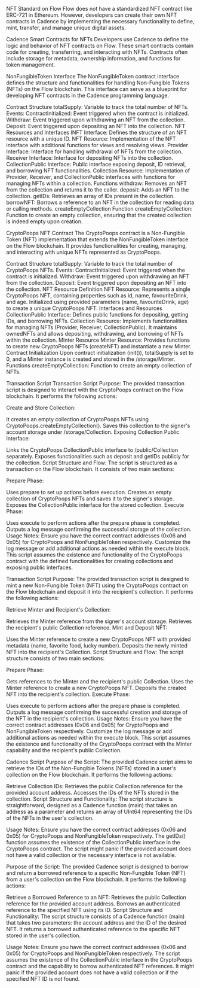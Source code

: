 NFT Standard on Flow
Flow does not have a standardized NFT contract like ERC-721 in Ethereum. However, developers can create their own NFT contracts in Cadence by implementing the necessary functionality to define, mint, transfer, and manage unique digital assets.

Cadence Smart Contracts for NFTs
Developers use Cadence to define the logic and behavior of NFT contracts on Flow. These smart contracts contain code for creating, transferring, and interacting with NFTs. Contracts often include storage for metadata, ownership information, and functions for token management.

NonFungibleToken Interface
The NonFungibleToken contract interface defines the structure and functionalities for handling Non-Fungible Tokens (NFTs) on the Flow blockchain. This interface can serve as a blueprint for developing NFT contracts in the Cadence programming language.

Contract Structure
totalSupply: Variable to track the total number of NFTs.
Events:
ContractInitialized: Event triggered when the contract is initialized.
Withdraw: Event triggered upon withdrawing an NFT from the collection.
Deposit: Event triggered upon depositing an NFT into the collection.
NFT Resources and Interfaces
INFT Interface: Defines the structure of an NFT resource with a unique ID.
NFT Resource: Implementation of the NFT interface with additional functions for views and resolving views.
Provider Interface: Interface for handling withdrawal of NFTs from the collection.
Receiver Interface: Interface for depositing NFTs into the collection.
CollectionPublic Interface: Public interface exposing deposit, ID retrieval, and borrowing NFT functionalities.
Collection Resource: Implementation of Provider, Receiver, and CollectionPublic interfaces with functions for managing NFTs within a collection.
Functions
withdraw: Removes an NFT from the collection and returns it to the caller.
deposit: Adds an NFT to the collection.
getIDs: Retrieves an array of IDs present in the collection.
borrowNFT: Borrows a reference to an NFT in the collection for reading data or calling methods.
createEmptyCollection Function
createEmptyCollection: Function to create an empty collection, ensuring that the created collection is indeed empty upon creation.


CryptoPoops NFT Contract
The CryptoPoops contract is a Non-Fungible Token (NFT) implementation that extends the NonFungibleToken interface on the Flow blockchain. It provides functionalities for creating, managing, and interacting with unique NFTs represented as CryptoPoops.

Contract Structure
totalSupply: Variable to track the total number of CryptoPoops NFTs.
Events:
ContractInitialized: Event triggered when the contract is initialized.
Withdraw: Event triggered upon withdrawing an NFT from the collection.
Deposit: Event triggered upon depositing an NFT into the collection.
NFT Resource Definition
NFT Resource: Represents a single CryptoPoops NFT, containing properties such as id, name, favouriteDrink, and age.
Initialized using provided parameters (name, favouriteDrink, age) to create a unique CryptoPoops NFT.
Interfaces and Resources
CollectionPublic Interface: Defines public functions for depositing, getting IDs, and borrowing NFTs.
Collection Resource: Implements functionalities for managing NFTs (Provider, Receiver, CollectionPublic). It maintains ownedNFTs and allows depositing, withdrawing, and borrowing of NFTs within the collection.
Minter Resource
Minter Resource: Provides functions to create new CryptoPoops NFTs (createNFT) and instantiate a new Minter.
Contract Initialization
Upon contract initialization (init()), totalSupply is set to 0, and a Minter instance is created and stored in the /storage/Minter.
Functions
createEmptyCollection: Function to create an empty collection of NFTs.

 Transaction Script
Transaction Script Purpose:
The provided transaction script is designed to interact with the CryptoPoops contract on the Flow blockchain. It performs the following actions:

Create and Store Collection:

It creates an empty collection of CryptoPoops NFTs using CryptoPoops.createEmptyCollection().
Saves this collection to the signer's account storage under /storage/Collection.
Exposing Collection Public Interface:

Links the CryptoPoops.CollectionPublic interface to /public/Collection separately.
Exposes functionalities such as deposit and getIDs publicly for the collection.
Script Structure and Flow:
The script is structured as a transaction on the Flow blockchain. It consists of two main sections:

Prepare Phase:

Uses prepare to set up actions before execution.
Creates an empty collection of CryptoPoops NFTs and saves it to the signer's storage.
Exposes the CollectionPublic interface for the stored collection.
Execute Phase:

Uses execute to perform actions after the prepare phase is completed.
Outputs a log message confirming the successful storage of the collection.
Usage Notes:
Ensure you have the correct contract addresses (0x06 and 0x05) for CryptoPoops and NonFungibleToken respectively.
Customize the log message or add additional actions as needed within the execute block.
This script assumes the existence and functionality of the CryptoPoops contract with the defined functionalities for creating collections and exposing public interfaces.


Transaction Script Purpose:
The provided transaction script is designed to mint a new Non-Fungible Token (NFT) using the CryptoPoops contract on the Flow blockchain and deposit it into the recipient's collection. It performs the following actions:

Retrieve Minter and Recipient's Collection:

Retrieves the Minter reference from the signer's account storage.
Retrieves the recipient's public Collection reference.
Mint and Deposit NFT:

Uses the Minter reference to create a new CryptoPoops NFT with provided metadata (name, favorite food, lucky number).
Deposits the newly minted NFT into the recipient's Collection.
Script Structure and Flow:
The script structure consists of two main sections:

Prepare Phase:

Gets references to the Minter and the recipient's public Collection.
Uses the Minter reference to create a new CryptoPoops NFT.
Deposits the created NFT into the recipient's collection.
Execute Phase:

Uses execute to perform actions after the prepare phase is completed.
Outputs a log message confirming the successful creation and storage of the NFT in the recipient's collection.
Usage Notes:
Ensure you have the correct contract addresses (0x06 and 0x05) for CryptoPoops and NonFungibleToken respectively.
Customize the log message or add additional actions as needed within the execute block.
This script assumes the existence and functionality of the CryptoPoops contract with the Minter capability and the recipient's public Collection.



 Cadence Script
Purpose of the Script:
The provided Cadence script aims to retrieve the IDs of the Non-Fungible Tokens (NFTs) stored in a user's collection on the Flow blockchain. It performs the following actions:

Retrieve Collection IDs:
Retrieves the public Collection reference for the provided account address.
Accesses the IDs of the NFTs stored in the collection.
Script Structure and Functionality:
The script structure is straightforward, designed as a Cadence function (main) that takes an address as a parameter and returns an array of UInt64 representing the IDs of the NFTs in the user's collection.

Usage Notes:
Ensure you have the correct contract addresses (0x06 and 0x05) for CryptoPoops and NonFungibleToken respectively.
The getIDs() function assumes the existence of the CollectionPublic interface in the CryptoPoops contract.
The script might panic if the provided account does not have a valid collection or the necessary interface is not available.

Purpose of the Script:
The provided Cadence script is designed to borrow and return a borrowed reference to a specific Non-Fungible Token (NFT) from a user's collection on the Flow blockchain. It performs the following actions:

Retrieve a Borrowed Reference to an NFT:
Retrieves the public Collection reference for the provided account address.
Borrows an authenticated reference to the specified NFT using its ID.
Script Structure and Functionality:
The script structure consists of a Cadence function (main) that takes two parameters: the account address and the ID of the desired NFT. It returns a borrowed authenticated reference to the specific NFT stored in the user's collection.

Usage Notes:
Ensure you have the correct contract addresses (0x06 and 0x05) for CryptoPoops and NonFungibleToken respectively.
The script assumes the existence of the CollectionPublic interface in the CryptoPoops contract and the capability to borrow authenticated NFT references.
It might panic if the provided account does not have a valid collection or if the specified NFT ID is not found.
